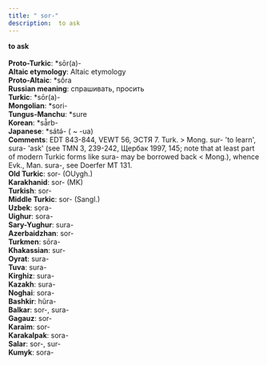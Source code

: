 ```yaml
---
title: " sor-"
description:  to ask
---
```

<strong> to ask</strong><br><br>
<strong>Proto-Turkic</strong>:  *sōr(a)-<br>
<strong>Altaic etymology</strong>:  Altaic etymology<br>
<strong> Proto-Altaic</strong>:  *sṓra<br>
<strong>Russian meaning</strong>:  спрашивать, просить<br>
<strong>Turkic</strong>:  *sōr(a)-<br>
<strong>Mongolian</strong>:  *sori-<br>
<strong>Tungus-Manchu</strong>:  *sure<br>
<strong>Korean</strong>:  *sā̆rb-<br>
<strong>Japanese</strong>:  *sátǝ́- ( ~ -ua)<br>
<strong>Comments</strong>:  EDT 843-844, VEWT 56, ЭСТЯ 7. Turk. > Mong. sur- 'to learn', sura- 'ask' (see TMN 3, 239-242, Щербак 1997, 145; note that at least part of modern Turkic forms like sura- may be borrowed back < Mong.), whence Evk., Man. sura-, see Doerfer MT 131.<br>
<strong>Old Turkic</strong>:  sor- (OUygh.)<br>
<strong>Karakhanid</strong>:  sor- (MK)<br>
<strong>Turkish</strong>:  sor-<br>
<strong>Middle Turkic</strong>:  sor- (Sangl.)<br>
<strong>Uzbek</strong>:  sọra-<br>
<strong>Uighur</strong>:  sora-<br>
<strong>Sary-Yughur</strong>:  sura-<br>
<strong>Azerbaidzhan</strong>:  sor-<br>
<strong>Turkmen</strong>:  sōra-<br>
<strong>Khakassian</strong>:  sur-<br>
<strong>Oyrat</strong>:  sura-<br>
<strong>Tuva</strong>:  sura-<br>
<strong>Kirghiz</strong>:  sura-<br>
<strong>Kazakh</strong>:  sura-<br>
<strong>Noghai</strong>:  sora-<br>
<strong>Bashkir</strong>:  hŭra-<br>
<strong>Balkar</strong>:  sor-, sura-<br>
<strong>Gagauz</strong>:  sor-<br>
<strong>Karaim</strong>:  sor-<br>
<strong>Karakalpak</strong>:  sora-<br>
<strong>Salar</strong>:  sor-, sur-<br>
<strong>Kumyk</strong>:  sora-<br>


